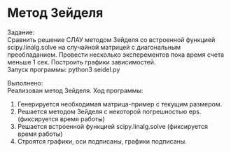 Метод Зейделя  
========================
Задание:  
Сравнить решение СЛАУ методом Зейделя со встроенной функцией scipy.linalg.solve на случайной матрицей с диагональным преобладанием. Провести несколько эксперементов пока время счета меньше 1 сек. Построить графики зависимостей.  
Запуск программы: python3 seidel.py  

Выполнено:  
Реализован метод Зейделя. Ход программы:  
1. Генерируется необходимая матрица-пример с текущим размером.
2. Решается методом Зейделя с некоторой погрешностью eps. (фиксируется время работы)
3. Решается встроенной функцией scipy.linalg.solve (фиксируется время работы)
4. Строятся графики, оси подписаны, графики подписаны.
